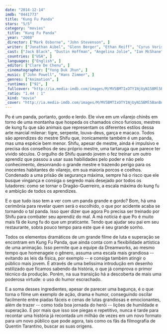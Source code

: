 ```yaml
---
date: "2014-12-14"
imdb: "0441773"
title: "Kung Fu Panda"
stars: "5/5"
category: "movies"
_title: "Kung Fu Panda"
_year: "2008"
_director: ["Mark Osborne", "John Stevenson", ]
_writer: ["Jonathan Aibel", "Glenn Berger", "Ethan Reiff", "Cyrus Voris", ]
_cast: ["Jack Black", "Dustin Hoffman", "Angelina Jolie", "Ian McShane", "Jackie Chan", "Seth Rogen", "Lucy Liu", "David Cross", "Randall Duk Kim", ]
_countries: ["USA", ]
_languages: ["English", ]
_editor: ["Clare De Chenu", ]
_cinematographer: ["Yong Duk Jhun", ]
_music: ["John Powell", "Hans Zimmer", ]
_genres: ["Animation", ]
_runtimes: ["92", ]
_fullcover: "http://ia.media-imdb.com/images/M/MV5BMTIxOTY1NjUyN15BMl5BanBnXkFtZTcwMjMxMDk1MQ@@.jpg"
_ratio: "1.44 : 1"
_kind: "movie"
_cover: "http://ia.media-imdb.com/images/M/MV5BMTIxOTY1NjUyN15BMl5BanBnXkFtZTcwMjMxMDk1MQ@@._V1._SX90_SY140_.jpg"
---
```

Po é um panda, portanto, gordo e lerdo. Ele vive em um vilarejo chinês em torno de uma montanha que hospeda os chamados cinco furiosos, mestres de kung fu que são animais que representam os diferentes estilos dessa arte marcial milenar: tigre, serpente, louva-deus, garça e macaco. Todos são aprendizes do mestre Shifu que, ironicamente também é um panda, mas uma espécie bem menor. Shifu, apesar de mestre, ainda é impulsivo e precisa dos conselhos de seu próprio mestre, uma tartaruga que parece ter vivido séculos. O orgulho de Shifu quando jovem o fez treinar um outro aprendiz que passou a usar suas habilidades pelo poder e não pelo conhecimento, desonrando o grande mestre e trazendo perigo para os inocentes habitantes do vilarejo, em sua maioria porcos e coelhos. Condenado a uma prisão de segurança máxima, sempre há o risco que ele busque vingança e consiga o segredo mais desejado por todos os lutadores: como se tornar o Dragão-Guerreiro, a escala máxima do kung fu e ambição de todos os aprendizes.

E o que tudo isso tem a ver com um panda grande e gordo? Bom, há uma cerimônia para revelar quem será o escolhido, o que por acidente acaba se tornando o tal panda. Isso quer dizer que agora Po precisa ser treinado por Shifu para combater seu aprendiz do mal. A má notícia é que Po é muito mais fã de kung fu do que um praticante. Tendo que ajudar seu pai em seu restaurante, sobra pouco tempo para este que é seu grande sonho.

Todos os elementos dramáticos de um grande filme de luta e superação se encontram em Kung Fu Panda, que ainda conta com a flexibilidade artística de uma animação. Isso permite que a equipe da Dreamworks, ao mesmo tempo que homenageie o gênero, assuma uma escala mais grandiosa -- evitando as leis da física, por exemplo -- e consiga também atingir o público mais jovem. É através de uma belíssima introdução em desenho estilizado que ficamos sabendo da história, o que já comprova o primor técnico da produção. Porém, na sua transição há a descoberta de mais uma poderosa virtude: o uso do humor escrachado.

E a soma desses ingredientes, apesar de parecer uma bagunça, é o que torna o filme um exemplo de ação, drama e humor, conseguindo oscilar facilmente entre piadas fáceis e cenas de lutas grandiosas e emocionantes, além de trazer -- como toda boa jornada do herói -- lições de humildade e superação. E por mais que isso soe piegas e repetitivo, nunca é tarde para recontar uma história já recontada um milhão de vezes em um novo formato para um novo público que pode agora, tais como os fãs da filmografia de Quentin Tarantino, buscar as suas origens.
